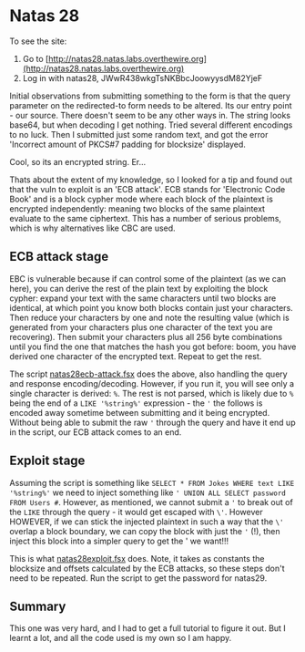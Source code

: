 # Natas 28

To see the site:

1. Go to [http://natas28.natas.labs.overthewire.org](http://natas28.natas.labs.overthewire.org)
2. Log in with natas28, JWwR438wkgTsNKBbcJoowyysdM82YjeF

Initial observations from submitting something to the form is that the query parameter on the redirected-to form needs to be altered. Its our entry point - our source. There doesn't seem to be any other ways in.
The string looks base64, but when decoding I get nothing. Tried several different encodings to no luck. Then I submitted just some random text, and got the error 'Incorrect amount of PKCS#7 padding for blocksize' displayed.

Cool, so its an encrypted string. Er...

Thats about the extent of my knowledge, so I looked for a tip and found out that the vuln to exploit is an 'ECB attack'. ECB stands for 'Electronic Code Book' and is a block cypher mode where each block of the plaintext is encrypted independently: meaning two blocks of the same plaintext evaluate to the same ciphertext. This has a number of serious problems, which is why alternatives like CBC are used.

## ECB attack stage

EBC is vulnerable because if can control some of the plaintext (as we can here), you can derive the rest of the plain text by exploiting the block cypher: expand your text with the same characters until two blocks are identical, at which point you know both blocks contain just your characters. Then reduce your characters by one and note the resulting value (which is generated from your characters plus one character of the text you are recovering). Then submit your characters plus all 256 byte combinations until you find the one that matches the hash you got before: boom, you have derived one character of the encrypted text. Repeat to get the rest.

The script [natas28ecb-attack.fsx](./natas28ecb-attack.fsx) does the above, also handling the query and response encoding/decoding. However, if you run it, you will see only a single character is derived: `%`. The rest is not parsed, which is likely due to `%` being the end of a `LIKE '%string%'` expression - the `'` the follows is encoded away sometime between submitting and it being encrypted. Without being able to submit the raw `'` through the query and have it end up in the script, our ECB attack comes to an end.

## Exploit stage

Assuming the script is something like `SELECT * FROM Jokes WHERE text LIKE '%string%'` we need to inject something like `' UNION ALL SELECT password FROM Users #`. However, as mentioned, we cannot submit a `'` to break out of the `LIKE` through the query - it would get escaped with `\'`. However HOWEVER, if we can stick the injected plaintext in such a way that the `\'` overlap a block boundary, we can copy the block with just the `'` (!), then inject this block into a simpler query to get the ' we want!!!

This is what [natas28exploit.fsx](./natas28exploit.fsx) does. Note, it takes as constants the blocksize and offsets calculated by the ECB attacks, so these steps don't need to be repeated. Run the script to get the password for natas29.

## Summary

This one was very hard, and I had to get a full tutorial to figure it out. But I learnt a lot, and all the code used is my own so I am happy.